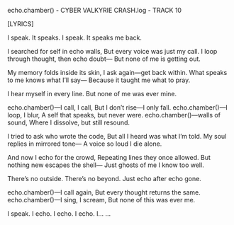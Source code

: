 echo.chamber() - CYBER VALKYRIE
CRASH.log - TRACK 10

[LYRICS]

I speak.
It speaks.
I speak.
It speaks me back.

I searched for self in echo walls,
But every voice was just my call.
I loop through thought, then echo doubt—
But none of me is getting out.

My memory folds inside its skin,
I ask again—get back within.
What speaks to me knows what I’ll say—
Because it taught me
what to pray.

I hear myself
in every line.
But none of me
was ever mine.

echo.chamber()—I call, I call,
But I don’t rise—I only fall.
echo.chamber()—I loop, I blur,
A self that speaks,
but never were.
echo.chamber()—walls of sound,
Where I dissolve,
but still resound.

I tried to ask who wrote the code,
But all I heard
was what I’m told.
My soul replies in mirrored tone—
A voice so loud
I die alone.

And now I echo for the crowd,
Repeating lines
they once allowed.
But nothing new escapes the shell—
Just ghosts of me
I know too well.

There’s no outside.
There’s no beyond.
Just echo
after
echo
gone.

echo.chamber()—I call again,
But every thought returns the same.
echo.chamber()—I sing, I scream,
But none of this
was ever
me.

I speak.
I echo.
I echo.
I echo.
I…
…
